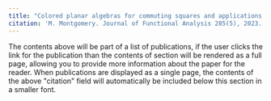 ```yaml
---
title: "Colored planar algebras for commuting squares and applications to Hadamard subfactors"
citation: 'M. Montgomery. Journal of Functional Analysis 285(5), 2023.'
---
```


The contents above will be part of a list of publications, if the user clicks the link for the publication than the contents of section will be rendered as a full page, allowing you to provide more information about the paper for the reader. When publications are displayed as a single page, the contents of the above "citation" field will automatically be included below this section in a smaller font.

